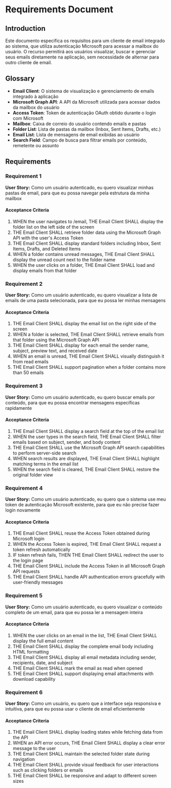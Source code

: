 # Requirements Document

## Introduction

Este documento especifica os requisitos para um cliente de email integrado ao sistema, que utiliza autenticação Microsoft para acessar a mailbox do usuário. O recurso permitirá aos usuários visualizar, buscar e gerenciar seus emails diretamente na aplicação, sem necessidade de alternar para outro cliente de email.

## Glossary

- **Email Client**: O sistema de visualização e gerenciamento de emails integrado à aplicação
- **Microsoft Graph API**: A API da Microsoft utilizada para acessar dados da mailbox do usuário
- **Access Token**: Token de autenticação OAuth obtido durante o login com Microsoft
- **Mailbox**: Caixa de correio do usuário contendo emails e pastas
- **Folder List**: Lista de pastas da mailbox (Inbox, Sent Items, Drafts, etc.)
- **Email List**: Lista de mensagens de email exibidas ao usuário
- **Search Field**: Campo de busca para filtrar emails por conteúdo, remetente ou assunto

## Requirements

### Requirement 1

**User Story:** Como um usuário autenticado, eu quero visualizar minhas pastas de email, para que eu possa navegar pela estrutura da minha mailbox

#### Acceptance Criteria

1. WHEN the user navigates to /email, THE Email Client SHALL display the folder list on the left side of the screen
2. THE Email Client SHALL retrieve folder data using the Microsoft Graph API with the user's Access Token
3. THE Email Client SHALL display standard folders including Inbox, Sent Items, Drafts, and Deleted Items
4. WHEN a folder contains unread messages, THE Email Client SHALL display the unread count next to the folder name
5. WHEN the user clicks on a folder, THE Email Client SHALL load and display emails from that folder

### Requirement 2

**User Story:** Como um usuário autenticado, eu quero visualizar a lista de emails de uma pasta selecionada, para que eu possa ler minhas mensagens

#### Acceptance Criteria

1. THE Email Client SHALL display the email list on the right side of the screen
2. WHEN a folder is selected, THE Email Client SHALL retrieve emails from that folder using the Microsoft Graph API
3. THE Email Client SHALL display for each email the sender name, subject, preview text, and received date
4. WHEN an email is unread, THE Email Client SHALL visually distinguish it from read emails
5. THE Email Client SHALL support pagination when a folder contains more than 50 emails

### Requirement 3

**User Story:** Como um usuário autenticado, eu quero buscar emails por conteúdo, para que eu possa encontrar mensagens específicas rapidamente

#### Acceptance Criteria

1. THE Email Client SHALL display a search field at the top of the email list
2. WHEN the user types in the search field, THE Email Client SHALL filter emails based on subject, sender, and body content
3. THE Email Client SHALL use the Microsoft Graph API search capabilities to perform server-side search
4. WHEN search results are displayed, THE Email Client SHALL highlight matching terms in the email list
5. WHEN the search field is cleared, THE Email Client SHALL restore the original folder view

### Requirement 4

**User Story:** Como um usuário autenticado, eu quero que o sistema use meu token de autenticação Microsoft existente, para que eu não precise fazer login novamente

#### Acceptance Criteria

1. THE Email Client SHALL reuse the Access Token obtained during Microsoft login
2. WHEN the Access Token is expired, THE Email Client SHALL request a token refresh automatically
3. IF token refresh fails, THEN THE Email Client SHALL redirect the user to the login page
4. THE Email Client SHALL include the Access Token in all Microsoft Graph API requests
5. THE Email Client SHALL handle API authentication errors gracefully with user-friendly messages

### Requirement 5

**User Story:** Como um usuário autenticado, eu quero visualizar o conteúdo completo de um email, para que eu possa ler a mensagem inteira

#### Acceptance Criteria

1. WHEN the user clicks on an email in the list, THE Email Client SHALL display the full email content
2. THE Email Client SHALL display the complete email body including HTML formatting
3. THE Email Client SHALL display all email metadata including sender, recipients, date, and subject
4. THE Email Client SHALL mark the email as read when opened
5. THE Email Client SHALL support displaying email attachments with download capability

### Requirement 6

**User Story:** Como um usuário, eu quero que a interface seja responsiva e intuitiva, para que eu possa usar o cliente de email eficientemente

#### Acceptance Criteria

1. THE Email Client SHALL display loading states while fetching data from the API
2. WHEN an API error occurs, THE Email Client SHALL display a clear error message to the user
3. THE Email Client SHALL maintain the selected folder state during navigation
4. THE Email Client SHALL provide visual feedback for user interactions such as clicking folders or emails
5. THE Email Client SHALL be responsive and adapt to different screen sizes
